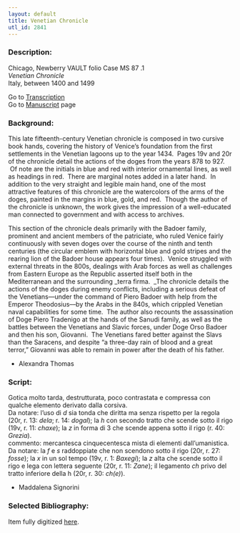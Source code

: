 ```yaml
---
layout: default
title: Venetian Chronicle
utl_id: 2841
---
```


###  Description:

Chicago, Newberry VAULT folio Case MS 87 .1<br>
_Venetian Chronicle_<br>
Italy, between 1400 and 1499

Go to [Transcription](https://centerfordigitalhumanities.github.io/Newberry-Italian-paleography/transcription/024)<br>
Go to [Manuscript](https://centerfordigitalhumanities.github.io/Newberry-Italian-paleography/www/record.html?id=024) page 

###  Background:

This late fifteenth-century Venetian chronicle is composed in two cursive book hands, covering the history of Venice’s foundation from the first settlements in the Venetian lagoons up to the year 1434.  Pages 19v and 20r of the chronicle detail the actions of the doges from the years 878 to 927.  Of note are the initials in blue and red with interior ornamental lines, as well as headings in red.  There are marginal notes added in a later hand.  In addition to the very straight and legible main hand, one of the most attractive features of this chronicle are the watercolors of the arms of the doges, painted in the margins in blue, gold, and red.  Though the author of the chronicle is unknown, the work gives the impression of a well-educated man connected to government and with access to archives.

This section of the chronicle deals primarily with the Badoer family, prominent and ancient members of the patriciate, who ruled Venice fairly continuously with seven doges over the course of the ninth and tenth centuries (the circular emblem with horizontal blue and gold stripes and the rearing lion of the Badoer house appears four times).  Venice struggled with external threats in the 800s, dealings with Arab forces as well as challenges from Eastern Europe as the Republic asserted itself both in the Mediterranean and the surrounding _terra firma.  _The chronicle details the actions of the doges during enemy conflicts, including a serious defeat of the Venetians––­­under the command of Piero Badoer with help from the Emperor Theodosius­­––by the Arabs in the 840s, which crippled Venetian naval capabilities for some time.  The author also recounts the assassination of Doge Piero Tradenigo at the hands of the Sanudi family, as well as the battles between the Venetians and Slavic forces, under Doge Orso Badoer and then his son, Giovanni.  The Venetians fared better against the Slavs than the Saracens, and despite “a three-day rain of blood and a great terror,” Giovanni was able to remain in power after the death of his father.
-  Alexandra Thomas

###  Script:

Gotica molto tarda, destrutturata, poco contrastata e compressa con qualche elemento derivato dalla corsiva.<br>
Da notare: l’uso di _d_ sia tonda che diritta ma senza rispetto per la regola (20r, r. 13: _dela_; r. 14: _dogal_); la _h_ con secondo tratto che scende sotto il rigo (19v, r. 11: _chaxe_); la _z_ in forma di 3 che scende appena sotto il rigo (r. 40: _Grezia_).<br>
commento: mercantesca cinquecentesca mista di elementi dall’umanistica.<br>
Da notare: la _f_ e _s_ raddoppiate che non scendono sotto il rigo (20r, r. 27: _fosse_); la _x_ in un sol tempo (19v, r. 1: _Baxegi_); la _z_ alta che scende sotto il rigo e lega con lettera seguente (20r, r. 11: _Zane_); il legamento _ch_ privo del tratto inferiore della h (20r, r. 30: _ch(e)_).<br>
- Maddalena Signorini

###  Selected Bibliography:

Item fully digitized [here](http://collections.carli.illinois.edu/cdm/ref/collection/nby_dig/id/23771).

